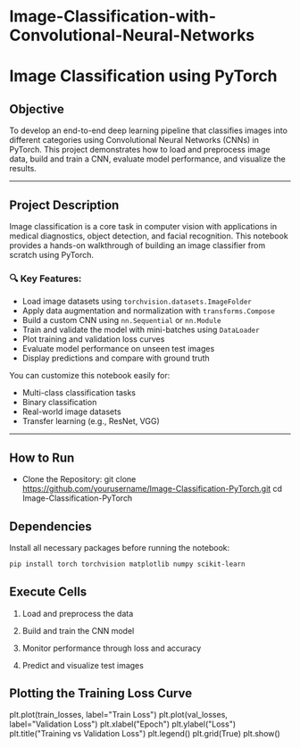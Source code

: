 # Image-Classification-with-Convolutional-Neural-Networks

# Image Classification using PyTorch

## Objective

To develop an end-to-end deep learning pipeline that classifies images into different categories using Convolutional Neural Networks (CNNs) in PyTorch. This project demonstrates how to load and preprocess image data, build and train a CNN, evaluate model performance, and visualize the results.

---

## Project Description

Image classification is a core task in computer vision with applications in medical diagnostics, object detection, and facial recognition. This notebook provides a hands-on walkthrough of building an image classifier from scratch using PyTorch.

### 🔍 Key Features:
- Load image datasets using `torchvision.datasets.ImageFolder`
- Apply data augmentation and normalization with `transforms.Compose`
- Build a custom CNN using `nn.Sequential` or `nn.Module`
- Train and validate the model with mini-batches using `DataLoader`
- Plot training and validation loss curves
- Evaluate model performance on unseen test images
- Display predictions and compare with ground truth

You can customize this notebook easily for:
- Multi-class classification tasks
- Binary classification
- Real-world image datasets
- Transfer learning (e.g., ResNet, VGG)

---

## How to Run
- Clone the Repository: git clone https://github.com/yourusername/Image-Classification-PyTorch.git
cd Image-Classification-PyTorch

## Dependencies

Install all necessary packages before running the notebook:

```bash
pip install torch torchvision matplotlib numpy scikit-learn
```

## Execute Cells

1. Load and preprocess the data

2. Build and train the CNN model

3. Monitor performance through loss and accuracy

4. Predict and visualize test images

## Plotting the Training Loss Curve
plt.plot(train_losses, label="Train Loss")
plt.plot(val_losses, label="Validation Loss")
plt.xlabel("Epoch")
plt.ylabel("Loss")
plt.title("Training vs Validation Loss")
plt.legend()
plt.grid(True)
plt.show()

